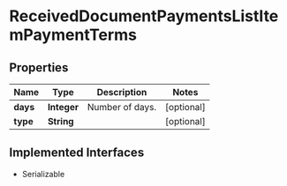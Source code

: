 

# ReceivedDocumentPaymentsListItemPaymentTerms


## Properties

| Name | Type | Description | Notes |
|------------ | ------------- | ------------- | -------------|
|**days** | **Integer** | Number of days. |  [optional] |
|**type** | **String** |  |  [optional] |


## Implemented Interfaces

* Serializable


